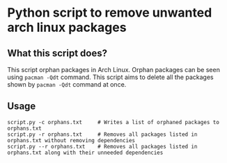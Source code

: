 # Python script to remove unwanted arch linux packages

## What this script does?
This script orphan packages in Arch Linux.
Orphan packages can be seen using ```pacman -Qdt``` command. This script aims to delete all the packages shown by ```pacman -Qdt``` command at once.

## Usage
```
script.py -c orphans.txt     # Writes a list of orphaned packages to orphans.txt
script.py -r orphans.txt     # Removes all packages listed in orphans.txt without removing dependencies
script.py --r orphans.txt    # Removes all packages listed in orphans.txt along with their unneeded dependencies
```
